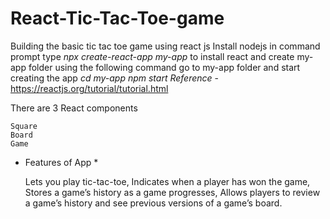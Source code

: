 # React-Tic-Tac-Toe-game
Building the basic tic tac toe game using react js
Install nodejs 
in command prompt type *npx create-react-app my-app* to install react and create my-app folder
using the following command go to my-app folder and start creating the app
*cd my-app
npm start*
*Reference* - https://reactjs.org/tutorial/tutorial.html

There are 3 React components

    Square
    Board
    Game

* Features of App *

    Lets you play tic-tac-toe,
    Indicates when a player has won the game,
    Stores a game’s history as a game progresses,
    Allows players to review a game’s history and see previous versions of a game’s board.
